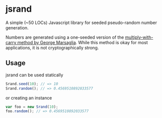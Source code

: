 jsrand
======

A simple (~50 LOCs) Javascript library for seeded pseudo-random number generation.  

Numbers are generated using a one-seeded version of the [multiply-with-carry method by George Marsaglia](http://en.wikipedia.org/wiki/Multiply-with-carry). While this method is okay for most applications, it is not cryptographically strong.

Usage
-----
jsrand can be used statically
```Javascript
Srand.seed(10); // => 10
Srand.random(); // => 0.4569510892033577
```
or creating an instance
```Javascript
var foo = new Srand(10);
foo.random(); // => 0.4569510892033577
```



